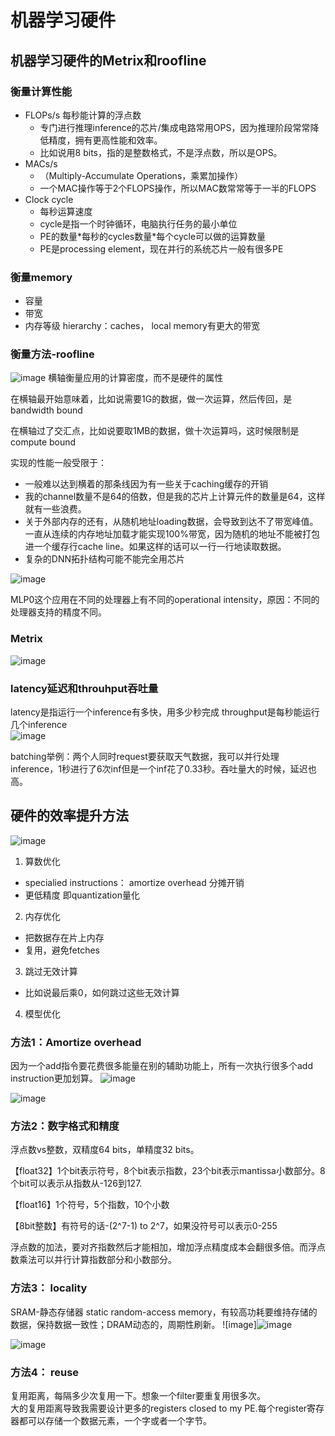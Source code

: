 # 机器学习硬件
## 机器学习硬件的Metrix和roofline
### 衡量计算性能
- FLOPs/s 每秒能计算的浮点数
  - 专门进行推理inference的芯片/集成电路常用OPS，因为推理阶段常常降低精度，拥有更高性能和效率。
  - 比如说用8 bits，指的是整数格式，不是浮点数，所以是OPS。
- MACs/s
  - （Multiply-Accumulate Operations，乘累加操作）
  - 一个MAC操作等于2个FLOPS操作，所以MAC数常常等于一半的FLOPS
- Clock cycle
  - 每秒运算速度
  - cycle是指一个时钟循环，电脑执行任务的最小单位
  - PE的数量*每秒的cycles数量\*每个cycle可以做的运算数量
  - PE是processing element，现在并行的系统芯片一般有很多PE

### 衡量memory
- 容量
- 带宽
- 内存等级 hierarchy：caches， local memory有更大的带宽

### 衡量方法-roofline
![image](https://github.com/JoyJoyWang/algorithm_notes/assets/67251304/d110b0df-6923-41a4-8270-6b4a33d5dc1e)
横轴衡量应用的计算密度，而不是硬件的属性  

在横轴最开始意味着，比如说需要1G的数据，做一次运算，然后传回，是bandwidth bound  

在横轴过了交汇点，比如说要取1MB的数据，做十次运算吗，这时候限制是compute bound  

实现的性能一般受限于：
- 一般难以达到横着的那条线因为有一些关于caching缓存的开销
- 我的channel数量不是64的倍数，但是我的芯片上计算元件的数量是64，这样就有一些浪费。
- 关于外部内存的还有，从随机地址loading数据，会导致到达不了带宽峰值。一直从连续的内存地址加载才能实现100%带宽，因为随机的地址不能被打包进一个缓存行cache line。如果这样的话可以一行一行地读取数据。
- 复杂的DNN拓扑结构可能不能完全用芯片

![image](https://github.com/JoyJoyWang/algorithm_notes/assets/67251304/7fd71fc7-1b14-4b3f-842b-9d9e618aa102)  

MLP0这个应用在不同的处理器上有不同的operational intensity，原因：不同的处理器支持的精度不同。 

### Metrix
  
![image](https://github.com/JoyJoyWang/algorithm_notes/assets/67251304/890a5eed-e6b4-4aae-9245-674b4263b454)

### latency延迟和throuhput吞吐量
latency是指运行一个inference有多快，用多少秒完成
throughput是每秒能运行几个inference  
![image](https://github.com/JoyJoyWang/algorithm_notes/assets/67251304/28ee56ee-d0cc-429c-9f18-5d6db82da492)  

batching举例：两个人同时request要获取天气数据，我可以并行处理inference，1秒进行了6次inf但是一个inf花了0.33秒。吞吐量大的时候，延迟也高。

## 硬件的效率提升方法

![image](https://github.com/JoyJoyWang/algorithm_notes/assets/67251304/187c4b93-b2a9-4356-bf0d-13f47f33a096)  

1. 算数优化
  - specialied instructions： amortize overhead 分摊开销
  - 更低精度 即quantization量化
2. 内存优化
  -  把数据存在片上内存
  -  复用，避免fetches
3. 跳过无效计算
  - 比如说最后乘0，如何跳过这些无效计算
4. 模型优化

### 方法1：Amortize overhead
因为一个add指令要花费很多能量在别的辅助功能上，所有一次执行很多个add instruction更加划算。
![image](https://github.com/JoyJoyWang/algorithm_notes/assets/67251304/046b4dcd-662d-47f4-9051-5ec6c1d146c6)

![image](https://github.com/JoyJoyWang/algorithm_notes/assets/67251304/d1c927a5-bcb5-4028-a2d5-94e16524828f)  

### 方法2：数字格式和精度
浮点数vs整数，双精度64 bits，单精度32 bits。

【float32】1个bit表示符号，8个bit表示指数，23个bit表示mantissa小数部分。8个bit可以表示从指数从-126到127.

【float16】1个符号，5个指数，10个小数

【8bit整数】有符号的话-(2^7-1) to 2^7，如果没符号可以表示0-255

浮点数的加法，要对齐指数然后才能相加，增加浮点精度成本会翻很多倍。而浮点数乘法可以并行计算指数部分和小数部分。

### 方法3： locality
SRAM-静态存储器 static random-access memory，有较高功耗要维持存储的数据，保持数据一致性；DRAM动态的，周期性刷新。
![image]![image](https://github.com/JoyJoyWang/algorithm_notes/assets/67251304/979c664c-d8be-4d72-acb0-50291ef5b74a)

![image](https://github.com/JoyJoyWang/algorithm_notes/assets/67251304/18c63413-c5fa-435b-a6ec-89be00ad2a9e)

### 方法4： reuse
复用距离，每隔多少次复用一下。想象一个filter要重复用很多次。  
大的复用距离导致我需要设计更多的registers closed to my PE.每个register寄存器都可以存储一个数据元素，一个字或者一个字节。



